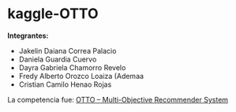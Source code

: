 # kaggle-OTTO

**Integrantes:**
- Jakelin Daiana Correa Palacio
- Daniela Guardia Cuervo
- Dayra Gabriela Chamorro Revelo
- Fredy Alberto Orozco Loaiza (Ademaa
- Cristian Camilo Henao Rojas

La competencia fue: [OTTO – Multi-Objective Recommender System](https://www.kaggle.com/competitions/otto-recommender-system/overview) 

